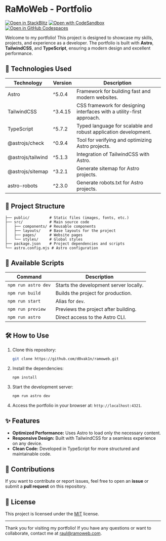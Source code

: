 # RaMoWeb - Portfolio

[![Open in StackBlitz](https://developer.stackblitz.com/img/open_in_stackblitz.svg)](https://stackblitz.com/github/d0vak1n/ramoweb)
[![Open with CodeSandbox](https://assets.codesandbox.io/github/button-edit-lime.svg)](https://stackblitz.com/github/d0vak1n/ramoweb)
[![Open in GitHub Codespaces](https://github.com/codespaces/badge.svg)](https://stackblitz.com/github/d0vak1n/ramoweb)

Welcome to my portfolio! This project is designed to showcase my skills, projects, and experience as a developer. The portfolio is built with **Astro**, **TailwindCSS**, and **TypeScript**, ensuring a modern design and excellent performance.

## 🚀 Technologies Used

| Technology      | Version   | Description                                                               |
|-----------------|-----------|---------------------------------------------------------------------------|
| Astro           | ^5.0.4    | Framework for building fast and modern websites.                          |
| TailwindCSS     | ^3.4.15   | CSS framework for designing interfaces with a utility-first approach.     |
| TypeScript      | ^5.7.2    | Typed language for scalable and robust application development.           |
| @astrojs/check  | ^0.9.4    | Tool for verifying and optimizing Astro projects.                         |
| @astrojs/tailwind | ^5.1.3  | Integration of TailwindCSS with Astro.                                    |
| @astrojs/sitemap|	^3.2.1   | Generate sitemap for Astro projects.                                      |
| astro-robots    |	^2.3.0	| Generate robots.txt for Astro projects.                                   |

## 📂 Project Structure

```plaintext
├── public/         # Static files (images, fonts, etc.)
├── src/            # Main source code
│   ├── components/ # Reusable components
│   ├── layouts/    # Base layouts for the project
│   ├── pages/      # Website pages
│   └── styles/     # Global styles
├── package.json    # Project dependencies and scripts
└── astro.config.mjs # Astro configuration
```

## 📜 Available Scripts

| Command            | Description                                         |
|--------------------|-----------------------------------------------------|
| `npm run astro dev`| Starts the development server locally.              |
| `npm run build`    | Builds the project for production.                  |
| `npm run start`    | Alias for `dev`.                                    |
| `npm run preview`  | Previews the project after building.                |
| `npm run astro`    | Direct access to the Astro CLI.                     |

## 🛠 How to Use

1. Clone this repository:
   ```bash
   git clone https://github.com/d0vak1n/ramoweb.git
   ```

2. Install the dependencies:
   ```bash
   npm install
   ```

3. Start the development server:
   ```bash
   npm run astro dev
   ```

4. Access the portfolio in your browser at: `http://localhost:4321`.

## ✨ Features

- **Optimized Performance:** Uses Astro to load only the necessary content.
- **Responsive Design:** Built with TailwindCSS for a seamless experience on any device.
- **Clean Code:** Developed in TypeScript for more structured and maintainable code.

## 🌟 Contributions

If you want to contribute or report issues, feel free to open an **issue** or submit a **pull request** on this repository.

## 📝 License

This project is licensed under the [MIT](LICENSE) license.

---

Thank you for visiting my portfolio! If you have any questions or want to collaborate, contact me at [raul@ramoweb.com](mailto:raul@ramoweb.com).